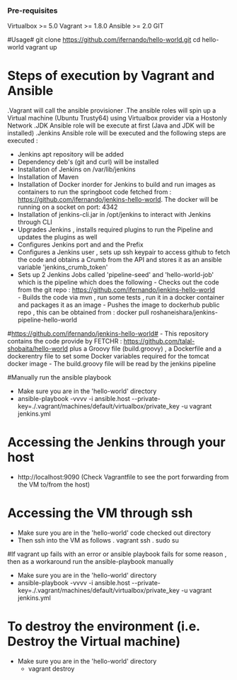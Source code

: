 ### Pre-requisites ####
Virtualbox >= 5.0
Vagrant >= 1.8.0
Ansible >= 2.0 
GIT

#Usage#
git clone https://github.com/ifernando/hello-world.git
cd hello-world
vagrant up

# Steps of execution by Vagrant and Ansible #
.Vagrant will call the ansible provisioner
.The ansible roles will spin up a Virtual machine (Ubuntu Trusty64) using Virtualbox provider via a Hostonly Network
.JDK Ansible role will be execute at first (Java and JDK will be installed)
.Jenkins Ansible role will be executed and the following steps are executed :
   - Jenkins apt repository will be added 
   - Dependency deb's (git and curl) will be installed 
   - Installation of Jenkins on /var/lib/jenkins
   - Installation of Maven
   - Installation of Docker inorder for Jenkins to build and run images as containers to run the springboot code fetched from : https://github.com/ifernando/jenkins-hello-world. The docker will be running on a socket on port: 4342 
   - Installation of jenkins-cli.jar in /opt/jenkins to interact with Jenkins through CLI
   - Upgrades Jenkins , installs required plugins to run the Pipeline and updates the plugins as well 
   - Configures Jenkins port and and the Prefix 
   - Configures a Jenkins user , sets up ssh keypair to access github to fetch the code and obtains a Crumb from the API and stores it as an ansible variable 'jenkins_crumb_token'
   - Sets up 2 Jenkins Jobs called 'pipeline-seed' and 'hello-world-job' which is the pipeline which does the following 
          - Checks out the code from the git repo : https://github.com/ifernando/jenkins-hello-world    
          - Builds the code via mvn , run some tests , run  it in a docker container and packages it as an image
          - Pushes the image to dockerhub public repo , this can be obtained from : docker pull roshaneishara/jenkins-pipeline-hello-world
          

#https://github.com/ifernando/jenkins-hello-world#
    - This repository contains the code provide by FETCHR : https://github.com/talal-shobaita/hello-world plus a Groovy file (build.groovy) , a Dockerfile and a dockerentry file to set some Docker variables required for the tomcat docker image
    - The build.groovy file will be read by the jenkins pipeline  

#Manually run the ansible playbook
 - Make sure you are in the 'hello-world' directory
 - ansible-playbook -vvvv -i ansible.host --private-key=./.vagrant/machines/default/virtualbox/private_key -u vagrant jenkins.yml

# Accessing the Jenkins through your host 
   - http://localhost:9090  (Check Vagrantfile to see the port forwarding from the VM to/from the host)
 
# Accessing the VM through ssh 
   - Make sure you are in the 'hello-world' code checked out directory
   - Then ssh into the VM as follows
          . vagrant ssh
          . sudo su

#If vagrant up fails with an error or ansible playbook fails for some reason , then as a workaround run the ansible-playbook manually
 - Make sure you are in the 'hello-world' directory
 - ansible-playbook -vvvv -i ansible.host --private-key=./.vagrant/machines/default/virtualbox/private_key -u vagrant jenkins.yml

# To destroy the environment (i.e. Destroy the Virtual machine)
 - Make sure you are in the 'hello-world' directory
   - vagrant destroy 
    
